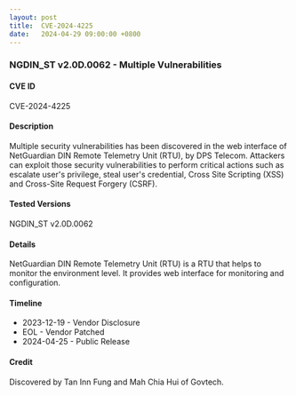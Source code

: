 ```yaml
---
layout: post
title:  CVE-2024-4225
date:   2024-04-29 09:00:00 +0800
---
```


### NGDIN_ST v2.0D.0062 - Multiple Vulnerabilities

#### CVE ID

CVE-2024-4225

#### Description


Multiple security vulnerabilities has been discovered in the web interface of NetGuardian DIN Remote Telemetry Unit (RTU), by DPS Telecom. Attackers can exploit those security vulnerabilities to perform critical actions such as escalate user's privilege, steal user's credential, Cross Site Scripting (XSS) and Cross-Site Request Forgery (CSRF).

#### Tested Versions

NGDIN_ST v2.0D.0062

#### Details

NetGuardian DIN Remote Telemetry Unit (RTU) is a RTU that helps to monitor the environment level. It provides web interface for monitoring and configuration.

#### Timeline

* 2023-12-19 - Vendor Disclosure
* EOL		 - Vendor Patched
* 2024-04-25 - Public Release

#### Credit

Discovered by Tan Inn Fung and Mah Chia Hui of Govtech.
